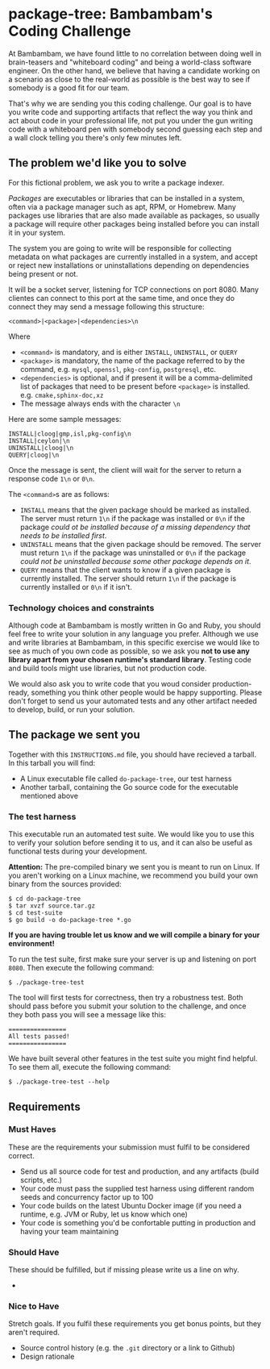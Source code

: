 # package-tree: Bambambam's Coding Challenge

At Bambambam, we have found little to no correlation between doing well in brain-teasers and "whiteboard coding" and being a world-class software engineer. On the other hand, we believe that having a candidate working on a scenario as close to the real-world as possible is the best way to see if somebody is a good fit for our team.

That's why we are sending you this coding challenge. Our goal is to have you write code and supporting artifacts that reflect the way you think and act about code in your professional life, not put you under the gun writing code with a whiteboard pen with somebody second guessing each step and a wall clock telling you there's only few minutes left.

## The problem we'd like you to solve

For this fictional problem, we ask you to write a package indexer.

*Packages* are executables or libraries that can be installed in a system, often via a package manager such as apt, RPM, or Homebrew. Many packages use libraries that are also made available as packages, so usually a package will require other packages being installed before you can install it in your system.

The system you are going to write will be responsible for collecting metadata on what packages are currently installed in a system, and accept or reject new installations or uninstallations depending on dependencies being present or not.

It will be a socket server, listening for TCP connections on port 8080. Many clientes can connect to this port at the same time, and once they do connect they may send a message following this structure:

```
<command>|<package>|<dependencies>\n
```

Where
* `<command>` is mandatory, and is either `INSTALL`, `UNINSTALL`, or `QUERY`
* `<package>` is mandatory, the name of the package referred to by the command, e.g. `mysql`, `openssl`, `pkg-config`, `postgresql`, etc.
* `<dependencies>` is optional, and if present it will be a comma-delimited list of packages that need to be present before `<package>` is installed. e.g. `cmake,sphinx-doc,xz`
* The message always ends with the character `\n`

Here are some sample messages:
```
INSTALL|cloog|gmp,isl,pkg-config\n
INSTALL|ceylon|\n
UNINSTALL|cloog|\n
QUERY|cloog|\n
```

Once the message is sent, the client will wait for the server to return a response code `1\n` or `0\n`.

The `<command>`s are as follows:
* `INSTALL` means that the given package should be marked as installed. The server must return `1\n` if the package was installed or `0\n` if the package *could ot be installed because of a missing dependency that needs to be installed first*.
* `UNINSTALL` means that the given package should be removed. The server must return `1\n` if the package was uninstalled or `0\n` if the package *could not be uninstalled because some other package depends on it*.
* `QUERY` means that the client wants to know if a given package is currently installed. The server should return `1\n` if the package is currently installed or `0\n` if it isn't.

### Technology choices and constraints
Although code at Bambambam is mostly written in Go and Ruby, you should feel free to write your solution in any language you prefer. Although we use and write libraries at Bambambam, in this specific exercise we would like to see as much of you own code as possible, so we ask you **not to use any library apart from your chosen runtime's standard library**. Testing code and build tools might use libraries, but not production code.

We would also ask you to write code that you woud consider production-ready, something you think other people would be happy supporting. Please don't forget to send us your automated tests and any other artifact needed to develop, build, or run your solution.

## The package we sent you

Together with this `INSTRUCTIONS.md` file, you should have recieved a tarball. In this tarball you will find:

* A Linux executable file called `do-package-tree`, our test harness
* Another tarball, containing the Go source code for the executable mentioned above

### The test harness

This executable run an automated test suíte. We would like you to use this to verify your solution before sending it to us, and it can also be useful as functional tests during your development.

**Attention:** The pre-compiled binary we sent you is meant to run on Linux. If you aren't working on a Linux machine, we recommend you build your own binary from the sources provided:

```
$ cd do-package-tree
$ tar xvzf source.tar.gz
$ cd test-suite
$ go build -o do-package-tree *.go
```

**If you are having trouble let us know and we will compile a binary for your environment!**

To run the test suíte, first make sure your server is up and listening on port `8080`. Then execute the following command:

```
$ ./package-tree-test
```

The tool will first tests for correctness, then try a robustness test. Both should pass before you submit your solution to the challenge, and once they both pass you will see a message like this:

```
================
All tests passed!
================
```

We have built several other features in the test suíte you might find helpful. To see them all, execute the following command:

```
$ ./package-tree-test --help
```

## Requirements

### Must Haves
These are the requirements your submission must fulfil to be considered correct.

* Send us all source code for test and production, and any artifacts (build scripts, etc.)
* Your code must pass the supplied test harness using different random seeds and concurrency factor up to 100
* Your code builds on the latest Ubuntu Docker image (if you need a runtime, e.g. JVM or Ruby, let us know which one)
* Your code is something you'd be confortable putting in production and having your team maintaining

### Should Have
These should be fulfilled, but if missing please write us a line on why.

*

### Nice to Have
Stretch goals. If you fulfil these requirements you get bonus points, but they aren't required.

* Source control history (e.g. the `.git` directory or a link to Github)
* Design rationale
